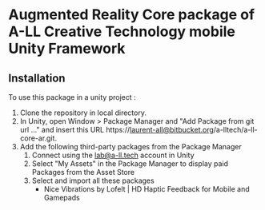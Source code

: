# Augmented Reality Core package of A-LL Creative Technology mobile Unity Framework

## Installation

To use this package in a unity project :

1. Clone the repository in local directory.
2. In Unity, open Window > Package Manager and "Add Package from git url ..." and insert this URL https://laurent-all@bitbucket.org/a-lltech/a-ll-core-ar.git.
3. Add the following third-party packages from the Package Manager
    1. Connect using the lab@a-ll.tech account in Unity
    2. Select "My Assets" in the Package Manager to display paid Packages from the Asset Store
    3. Select and import all these packages
        - Nice Vibrations by Lofelt | HD Haptic Feedback for Mobile and Gamepads